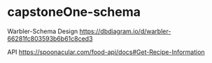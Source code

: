 # capstoneOne-schema
Warbler-Schema Design
https://dbdiagram.io/d/warbler-66281fc803593b6b61c8ced3

API
https://spoonacular.com/food-api/docs#Get-Recipe-Information

